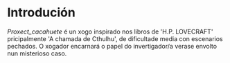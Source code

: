 # Introdución
_Proxect_cacahuete_ é un xogo inspirado nos libros de 'H.P. LOVECRAFT' pricipalmente 'A chamada de Cthulhu', de dificultade media con escenarios pechados. O xogador encarnará o papel do invertigador/a verase envolto nun misterioso caso.